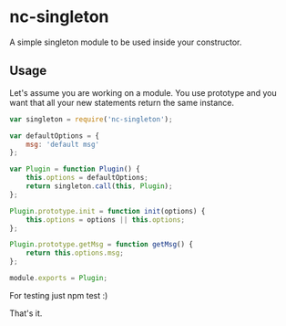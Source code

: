 # nc-singleton

A simple singleton module to be used inside your constructor.

## Usage

Let's assume you are working on a module. You use prototype and you want that all your new statements return the same instance.
 
```javascript
var singleton = require('nc-singleton');

var defaultOptions = {
    msg: 'default msg'
};

var Plugin = function Plugin() {
    this.options = defaultOptions;
    return singleton.call(this, Plugin);
};

Plugin.prototype.init = function init(options) {
    this.options = options || this.options;
};

Plugin.prototype.getMsg = function getMsg() {
    return this.options.msg;
};

module.exports = Plugin;
```

For testing just npm test :)

That's it. 

